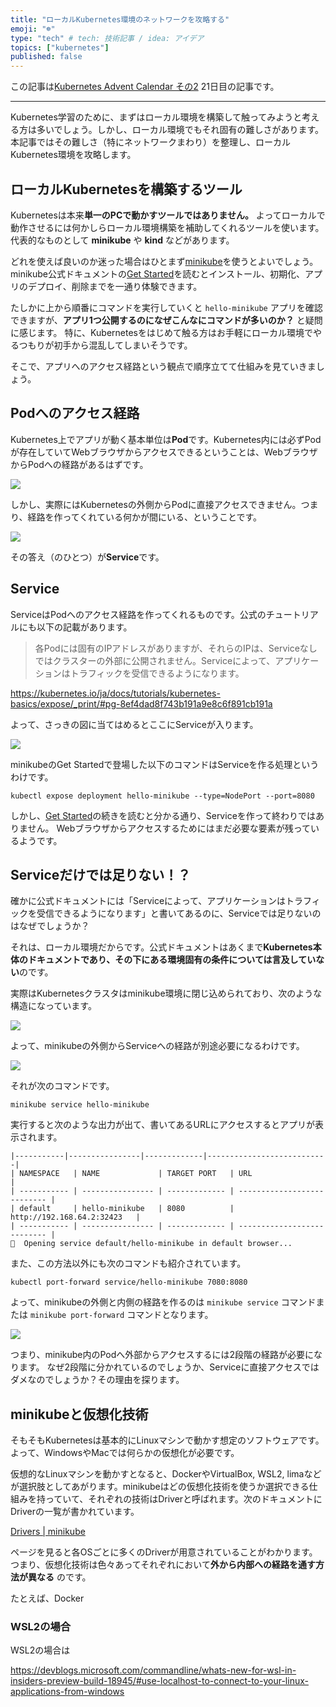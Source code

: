 ```yaml
---
title: "ローカルKubernetes環境のネットワークを攻略する"
emoji: "☸"
type: "tech" # tech: 技術記事 / idea: アイデア
topics: ["kubernetes"]
published: false
---
```


この記事は[Kubernetes Advent Calendar その2](https://qiita.com/advent-calendar/2021/kubernetes) 21日目の記事です。

---

Kubernetes学習のために、まずはローカル環境を構築して触ってみようと考える方は多いでしょう。しかし、ローカル環境でもそれ固有の難しさがあります。
本記事ではその難しさ（特にネットワークまわり）を整理し、ローカルKubernetes環境を攻略します。

## ローカルKubernetesを構築するツール

Kubernetesは本来**単一のPCで動かすツールではありません。** よってローカルで動作させるには何かしらローカル環境構築を補助してくれるツールを使います。代表的なものとして **minikube** や **kind** などがあります。

どれを使えば良いのか迷った場合はひとまず[minikube](https://minikube.sigs.k8s.io/)を使うとよいでしょう。
minikube公式ドキュメントの[Get Started](https://minikube.sigs.k8s.io/docs/start/)を読むとインストール、初期化、アプリのデプロイ、削除までを一通り体験できます。

たしかに上から順番にコマンドを実行していくと `hello-minikube` アプリを確認できますが、**アプリ1つ公開するのになぜこんなにコマンドが多いのか？** と疑問に感じます。
特に、Kubernetesをはじめて触る方はお手軽にローカル環境でやるつもりが初手から混乱してしまいそうです。

そこで、アプリへのアクセス経路という観点で順序立てて仕組みを見ていきましょう。

## Podへのアクセス経路

Kubernetes上でアプリが動く基本単位は**Pod**です。Kubernetes内には必ずPodが存在していてWebブラウザからアクセスできるということは、WebブラウザからPodへの経路があるはずです。

![](https://storage.googleapis.com/zenn-user-upload/debc834c9048-20211218.png)

しかし、実際にはKubernetesの外側からPodに直接アクセスできません。つまり、経路を作ってくれている何かが間にいる、ということです。

![](https://storage.googleapis.com/zenn-user-upload/d52e98febacf-20211218.png)

その答え（のひとつ）が**Service**です。

## Service

ServiceはPodへのアクセス経路を作ってくれるものです。公式のチュートリアルにも以下の記載があります。

> 各Podには固有のIPアドレスがありますが、それらのIPは、Serviceなしではクラスターの外部に公開されません。Serviceによって、アプリケーションはトラフィックを受信できるようになります。

https://kubernetes.io/ja/docs/tutorials/kubernetes-basics/expose/_print/#pg-8ef4dad8f743b191a9e8c6f891cb191a

よって、さっきの図に当てはめるとここにServiceが入ります。

![](https://storage.googleapis.com/zenn-user-upload/83f2ebb5e3ae-20211218.png)

minikubeのGet Startedで登場した以下のコマンドはServiceを作る処理というわけです。

```
kubectl expose deployment hello-minikube --type=NodePort --port=8080
```

しかし、[Get Started](https://minikube.sigs.k8s.io/docs/start/)の続きを読むと分かる通り、Serviceを作って終わりではありません。
Webブラウザからアクセスするためにはまだ必要な要素が残っているようです。

## Serviceだけでは足りない！？

確かに公式ドキュメントには「Serviceによって、アプリケーションはトラフィックを受信できるようになります」と書いてあるのに、Serviceでは足りないのはなぜでしょうか？

それは、ローカル環境だからです。公式ドキュメントはあくまで**Kubernetes本体のドキュメントであり、その下にある環境固有の条件については言及していない**のです。

実際はKubernetesクラスタはminikube環境に閉じ込められており、次のような構造になっています。

![](https://storage.googleapis.com/zenn-user-upload/c72988c24d9d-20211218.png)

よって、minikubeの外側からServiceへの経路が別途必要になるわけです。

![](https://storage.googleapis.com/zenn-user-upload/b54a013613bc-20211218.png)

それが次のコマンドです。

```
minikube service hello-minikube
```

実行すると次のような出力が出て、書いてあるURLにアクセスするとアプリが表示されます。

```
|-----------|----------------|-------------|---------------------------|
| NAMESPACE   | NAME             | TARGET PORT   | URL                         |
| ----------- | ---------------- | ------------- | --------------------------- |
| default     | hello-minikube   | 8080          | http://192.168.64.2:32423   |
| ----------- | ---------------- | ------------- | --------------------------- |
🎉  Opening service default/hello-minikube in default browser...
```

また、この方法以外にも次のコマンドも紹介されています。

```
kubectl port-forward service/hello-minikube 7080:8080
```

よって、minikubeの外側と内側の経路を作るのは `minikube service` コマンドまたは `minikube port-forward` コマンドとなります。

![](https://storage.googleapis.com/zenn-user-upload/d6c4c6dce402-20211219.png)

つまり、minikube内のPodへ外部からアクセスするには2段階の経路が必要になります。
なぜ2段階に分かれているのでしょうか、Serviceに直接アクセスではダメなのでしょうか？その理由を探ります。

## minikubeと仮想化技術

そもそもKubernetesは基本的にLinuxマシンで動かす想定のソフトウェアです。よって、WindowsやMacでは何らかの仮想化が必要です。

仮想的なLinuxマシンを動かすとなると、DockerやVirtualBox, WSL2, limaなどが選択肢としてあがります。minikubeはどの仮想化技術を使うか選択できる仕組みを持っていて、それぞれの技術はDriverと呼ばれます。次のドキュメントにDriverの一覧が書かれています。

[Drivers | minikube](https://minikube.sigs.k8s.io/docs/drivers/)

ページを見ると各OSごとに多くのDriverが用意されていることがわかります。
つまり、仮想化技術は色々あってそれぞれにおいて**外から内部への経路を通す方法が異なる** のです。

たとえば、Docker

### WSL2の場合

WSL2の場合は

https://devblogs.microsoft.com/commandline/whats-new-for-wsl-in-insiders-preview-build-18945/#use-localhost-to-connect-to-your-linux-applications-from-windows
